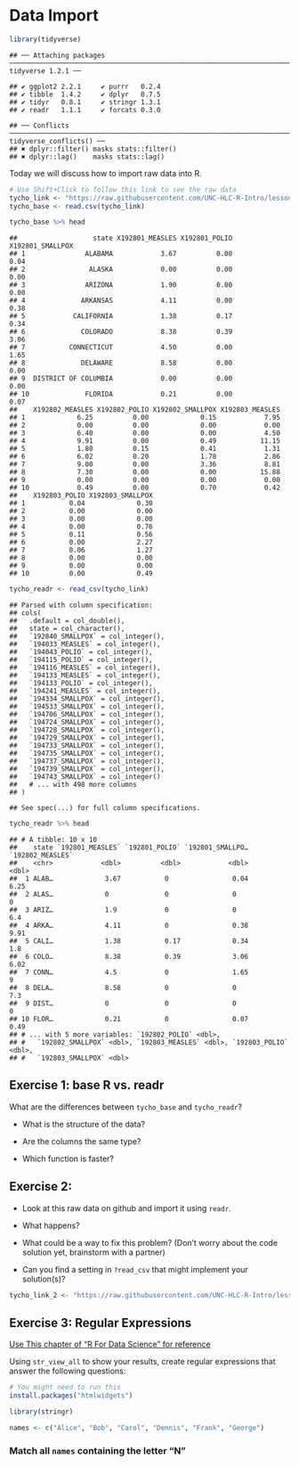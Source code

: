 Data Import
================

``` r
library(tidyverse)
```

    ## ── Attaching packages ──────────────────────────────────────────────────────────────────────────── tidyverse 1.2.1 ──

    ## ✔ ggplot2 2.2.1     ✔ purrr   0.2.4
    ## ✔ tibble  1.4.2     ✔ dplyr   0.7.5
    ## ✔ tidyr   0.8.1     ✔ stringr 1.3.1
    ## ✔ readr   1.1.1     ✔ forcats 0.3.0

    ## ── Conflicts ─────────────────────────────────────────────────────────────────────────────── tidyverse_conflicts() ──
    ## ✖ dplyr::filter() masks stats::filter()
    ## ✖ dplyr::lag()    masks stats::lag()

Today we will discuss how to import raw data into R.

``` r
# Use Shift+Click to follow this link to see the raw data
tycho_link <- "https://raw.githubusercontent.com/UNC-HLC-R-Intro/lessons/import/data/import_tycho_simple.csv?token=AQdxTW69CSAGG6JPYwAYDEZ3ze4-AHWRks5bWeAAwA%3D%3D"
tycho_base <- read.csv(tycho_link)
```

``` r
tycho_base %>% head
```

    ##                   state X192801_MEASLES X192801_POLIO X192801_SMALLPOX
    ## 1               ALABAMA            3.67          0.00             0.04
    ## 2                ALASKA            0.00          0.00             0.00
    ## 3               ARIZONA            1.90          0.00             0.00
    ## 4              ARKANSAS            4.11          0.00             0.38
    ## 5            CALIFORNIA            1.38          0.17             0.34
    ## 6              COLORADO            8.38          0.39             3.06
    ## 7           CONNECTICUT            4.50          0.00             1.65
    ## 8              DELAWARE            8.58          0.00             0.00
    ## 9  DISTRICT OF COLUMBIA            0.00          0.00             0.00
    ## 10              FLORIDA            0.21          0.00             0.07
    ##    X192802_MEASLES X192802_POLIO X192802_SMALLPOX X192803_MEASLES
    ## 1             6.25          0.00             0.15            7.95
    ## 2             0.00          0.00             0.00            0.00
    ## 3             6.40          0.00             0.00            4.50
    ## 4             9.91          0.00             0.49           11.15
    ## 5             1.80          0.15             0.41            1.31
    ## 6             6.02          0.20             1.78            2.86
    ## 7             9.00          0.00             3.36            8.81
    ## 8             7.30          0.00             0.00           15.88
    ## 9             0.00          0.00             0.00            0.00
    ## 10            0.49          0.00             0.70            0.42
    ##    X192803_POLIO X192803_SMALLPOX
    ## 1           0.04             0.30
    ## 2           0.00             0.00
    ## 3           0.00             0.00
    ## 4           0.00             0.76
    ## 5           0.11             0.56
    ## 6           0.00             2.27
    ## 7           0.06             1.27
    ## 8           0.00             0.00
    ## 9           0.00             0.00
    ## 10          0.00             0.49

``` r
tycho_readr <- read_csv(tycho_link)
```

    ## Parsed with column specification:
    ## cols(
    ##   .default = col_double(),
    ##   state = col_character(),
    ##   `192840_SMALLPOX` = col_integer(),
    ##   `194033_MEASLES` = col_integer(),
    ##   `194043_POLIO` = col_integer(),
    ##   `194115_POLIO` = col_integer(),
    ##   `194116_MEASLES` = col_integer(),
    ##   `194133_MEASLES` = col_integer(),
    ##   `194133_POLIO` = col_integer(),
    ##   `194241_MEASLES` = col_integer(),
    ##   `194334_SMALLPOX` = col_integer(),
    ##   `194533_SMALLPOX` = col_integer(),
    ##   `194706_SMALLPOX` = col_integer(),
    ##   `194724_SMALLPOX` = col_integer(),
    ##   `194728_SMALLPOX` = col_integer(),
    ##   `194729_SMALLPOX` = col_integer(),
    ##   `194733_SMALLPOX` = col_integer(),
    ##   `194735_SMALLPOX` = col_integer(),
    ##   `194737_SMALLPOX` = col_integer(),
    ##   `194739_SMALLPOX` = col_integer(),
    ##   `194743_SMALLPOX` = col_integer()
    ##   # ... with 498 more columns
    ## )

    ## See spec(...) for full column specifications.

``` r
tycho_readr %>% head
```

    ## # A tibble: 10 x 10
    ##    state `192801_MEASLES` `192801_POLIO` `192801_SMALLPO… `192802_MEASLES`
    ##    <chr>            <dbl>          <dbl>            <dbl>            <dbl>
    ##  1 ALAB…             3.67           0                0.04             6.25
    ##  2 ALAS…             0              0                0                0   
    ##  3 ARIZ…             1.9            0                0                6.4 
    ##  4 ARKA…             4.11           0                0.38             9.91
    ##  5 CALI…             1.38           0.17             0.34             1.8 
    ##  6 COLO…             8.38           0.39             3.06             6.02
    ##  7 CONN…             4.5            0                1.65             9   
    ##  8 DELA…             8.58           0                0                7.3 
    ##  9 DIST…             0              0                0                0   
    ## 10 FLOR…             0.21           0                0.07             0.49
    ## # ... with 5 more variables: `192802_POLIO` <dbl>,
    ## #   `192802_SMALLPOX` <dbl>, `192803_MEASLES` <dbl>, `192803_POLIO` <dbl>,
    ## #   `192803_SMALLPOX` <dbl>

## Exercise 1: base R vs. readr

What are the differences between `tycho_base` and `tycho_readr`?

  - What is the structure of the data?

  - Are the columns the same type?

  - Which function is faster?

## Exercise 2:

  - Look at this raw data on github and import it using `readr`.

  - What happens?

  - What could be a way to fix this problem? (Don’t worry about the code
    solution yet, brainstorm with a partner)

  - Can you find a setting in `?read_csv` that might implement your
    solution(s)?

<!-- end list -->

``` r
tycho_link_2 <- "https://raw.githubusercontent.com/UNC-HLC-R-Intro/lessons/import/data/import_tycho.csv?token=AQdxTWPiN68L7-gEprtUcHGm257fEeK-ks5bWeERwA%3D%3D"
```

## Exercise 3: Regular Expressions

[Use This chapter of “R For Data Science” for
reference](http://r4ds.had.co.nz/strings.html#matching-patterns-with-regular-expressions)

Using `str_view_all` to show your results, create regular expressions
that answer the following questions:

``` r
# You might need to run this
install.packages("htmlwidgets")
```

``` r
library(stringr)
```

``` r
names <- c("Alice", "Bob", "Carol", "Dennis", "Frank", "George")
```

### Match all `names` containing the letter “N”

<!--html_preserve-->

<div id="htmlwidget-8e0ec554cba42788b622" class="str_view html-widget" style="width:960px;height:100%;">

</div>

<script type="application/json" data-for="htmlwidget-8e0ec554cba42788b622">{"x":{"html":"<ul>\n  <li>Alice<\/li>\n  <li>Bob<\/li>\n  <li>Carol<\/li>\n  <li>De<span class='match'>n<\/span><span class='match'>n<\/span>is<\/li>\n  <li>Fra<span class='match'>n<\/span>k<\/li>\n  <li>George<\/li>\n<\/ul>"},"evals":[],"jsHooks":[]}</script>

<!--/html_preserve-->

### Match all names containing the letter “A”

<!--html_preserve-->

<div id="htmlwidget-1fe7a9c4d3de6dd0a4dd" class="str_view html-widget" style="width:960px;height:100%;">

</div>

<script type="application/json" data-for="htmlwidget-1fe7a9c4d3de6dd0a4dd">{"x":{"html":"<ul>\n  <li><span class='match'>A<\/span>lice<\/li>\n  <li>Bob<\/li>\n  <li>C<span class='match'>a<\/span>rol<\/li>\n  <li>Dennis<\/li>\n  <li>Fr<span class='match'>a<\/span>nk<\/li>\n  <li>George<\/li>\n<\/ul>"},"evals":[],"jsHooks":[]}</script>

<!--/html_preserve-->

### Match the first letter of every name

<!--html_preserve-->

<div id="htmlwidget-042f3735c26d211678c8" class="str_view html-widget" style="width:960px;height:100%;">

</div>

<script type="application/json" data-for="htmlwidget-042f3735c26d211678c8">{"x":{"html":"<ul>\n  <li><span class='match'>A<\/span>lice<\/li>\n  <li><span class='match'>B<\/span>ob<\/li>\n  <li><span class='match'>C<\/span>arol<\/li>\n  <li><span class='match'>D<\/span>ennis<\/li>\n  <li><span class='match'>F<\/span>rank<\/li>\n  <li><span class='match'>G<\/span>eorge<\/li>\n<\/ul>"},"evals":[],"jsHooks":[]}</script>

<!--/html_preserve-->

``` r
myVector <- c(10, "twenty", 30, "fourty", "fifty", 60, "")
```

### Match all `myVector` entries that are numbers (not text)

<!--html_preserve-->

<div id="htmlwidget-7e7129d9dca34ca5f548" class="str_view html-widget" style="width:960px;height:100%;">

</div>

<script type="application/json" data-for="htmlwidget-7e7129d9dca34ca5f548">{"x":{"html":"<ul>\n  <li><span class='match'>1<\/span><span class='match'>0<\/span><\/li>\n  <li>twenty<\/li>\n  <li><span class='match'>3<\/span><span class='match'>0<\/span><\/li>\n  <li>fourty<\/li>\n  <li>fifty<\/li>\n  <li><span class='match'>6<\/span><span class='match'>0<\/span><\/li>\n  <li><\/li>\n<\/ul>"},"evals":[],"jsHooks":[]}</script>

<!--/html_preserve-->

### Match all text in `myVector`

<!--html_preserve-->

<div id="htmlwidget-f4a2b52fa6f7b6a95225" class="str_view html-widget" style="width:960px;height:100%;">

</div>

<script type="application/json" data-for="htmlwidget-f4a2b52fa6f7b6a95225">{"x":{"html":"<ul>\n  <li>10<\/li>\n  <li><span class='match'>t<\/span><span class='match'>w<\/span><span class='match'>e<\/span><span class='match'>n<\/span><span class='match'>t<\/span><span class='match'>y<\/span><\/li>\n  <li>30<\/li>\n  <li><span class='match'>f<\/span><span class='match'>o<\/span><span class='match'>u<\/span><span class='match'>r<\/span><span class='match'>t<\/span><span class='match'>y<\/span><\/li>\n  <li><span class='match'>f<\/span><span class='match'>i<\/span><span class='match'>f<\/span><span class='match'>t<\/span><span class='match'>y<\/span><\/li>\n  <li>60<\/li>\n  <li><\/li>\n<\/ul>"},"evals":[],"jsHooks":[]}</script>

<!--/html_preserve-->

## Exercise 4: replacing with regular expressions

Use the `gsub` command to replace things based on regular expressions -
You can check your regex’s with `string_view_all`

### Example: Replace “Bob” for your own name

``` r
myString <- "My name is Bob"
```

``` r
myString
```

    ## [1] "My name is Bob"

``` r
gsub("Bob", "Spencer", myString)
```

    ## [1] "My name is Spencer"

### Replace all spaces for "\_"

    ## [1] "My_name_is_Bob"

### Delete all spaces

    ## [1] "MynameisBob"

# Homework

  - Finish any remaining regex examples above
  - Read and play with the example found
    [here](https://github.com/UNC-HLC-R-Intro/lessons/blob/import/data_import/data_import_cleaning_example.md)
    to see how regex’s and `tidyr` can be used to clean up a messy
    dataset
